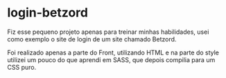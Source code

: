 # login-betzord
Fiz esse pequeno projeto apenas para treinar minhas habilidades, usei como exemplo o site de login de um site chamado Betzord.

Foi realizado apenas a parte do Front, utilizando HTML e na parte do style utilizei um pouco do que aprendi em SASS, que depois compilia para um CSS puro.
